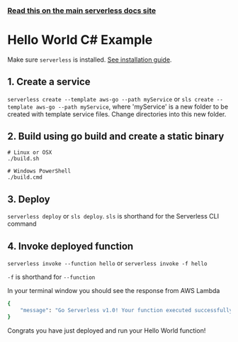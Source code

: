 <!--
title: Hello World Go Example
menuText: Hello World Go Example
description: Create a Go Hello World Lambda function
layout: Doc
-->

<!-- DOCS-SITE-LINK:START automatically geneated  -->
### [Read this on the main serverless docs site](https://www.serverless.com/framework/docs/providers/aws/examples/hello-world/go/)
<!-- DOCS-SITE-LINK:END -->

# Hello World C# Example

Make sure `serverless` is installed. [See installation guide](../../../guide/installation.md).

## 1. Create a service
`serverless create --template aws-go --path myService` or `sls create --template aws-go --path myService`, where 'myService' is a new folder to be created with template service files.  Change directories into this new folder.

## 2. Build using go build and create a static binary

```
# Linux or OSX
./build.sh
```

```
# Windows PowerShell
./build.cmd
```

## 3. Deploy
`serverless deploy` or `sls deploy`. `sls` is shorthand for the Serverless CLI command

## 4. Invoke deployed function
`serverless invoke --function hello` or `serverless invoke -f hello`

`-f` is shorthand for `--function`

In your terminal window you should see the response from AWS Lambda

```bash
{
    "message": "Go Serverless v1.0! Your function executed successfully!"
}
```

Congrats you have just deployed and run your Hello World function!
